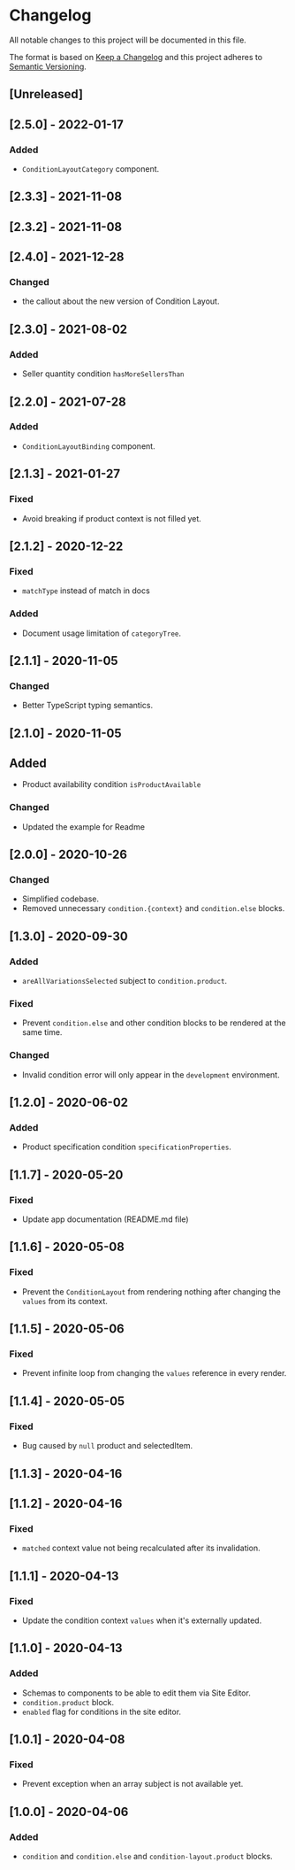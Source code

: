 # Changelog

All notable changes to this project will be documented in this file.

The format is based on [Keep a Changelog](http://keepachangelog.com/en/1.0.0/)
and this project adheres to [Semantic Versioning](http://semver.org/spec/v2.0.0.html).

## [Unreleased]

## [2.5.0] - 2022-01-17

### Added

- `ConditionLayoutCategory` component.

## [2.3.3] - 2021-11-08

## [2.3.2] - 2021-11-08

## [2.4.0] - 2021-12-28

### Changed

- the callout about the new version of Condition Layout.

## [2.3.0] - 2021-08-02

### Added

- Seller quantity condition `hasMoreSellersThan`

## [2.2.0] - 2021-07-28

### Added

- `ConditionLayoutBinding` component.

## [2.1.3] - 2021-01-27

### Fixed

- Avoid breaking if product context is not filled yet.

## [2.1.2] - 2020-12-22

### Fixed

- `matchType` instead of match in docs

### Added

- Document usage limitation of `categoryTree`.

## [2.1.1] - 2020-11-05

### Changed

- Better TypeScript typing semantics.

## [2.1.0] - 2020-11-05

## Added

- Product availability condition `isProductAvailable`

### Changed

- Updated the example for Readme

## [2.0.0] - 2020-10-26

### Changed

- Simplified codebase.
- Removed unnecessary `condition.{context}` and `condition.else` blocks.

## [1.3.0] - 2020-09-30

### Added

- `areAllVariationsSelected` subject to `condition.product`.

### Fixed

- Prevent `condition.else` and other condition blocks to be rendered at the same time.

### Changed

- Invalid condition error will only appear in the `development` environment.

## [1.2.0] - 2020-06-02

### Added

- Product specification condition `specificationProperties`.

## [1.1.7] - 2020-05-20

### Fixed

- Update app documentation (README.md file)

## [1.1.6] - 2020-05-08

### Fixed

- Prevent the `ConditionLayout` from rendering nothing after changing the `values` from its context.

## [1.1.5] - 2020-05-06

### Fixed

- Prevent infinite loop from changing the `values` reference in every render.

## [1.1.4] - 2020-05-05

### Fixed

- Bug caused by `null` product and selectedItem.

## [1.1.3] - 2020-04-16

## [1.1.2] - 2020-04-16

### Fixed

- `matched` context value not being recalculated after its invalidation.

## [1.1.1] - 2020-04-13

### Fixed

- Update the condition context `values` when it's externally updated.

## [1.1.0] - 2020-04-13

### Added

- Schemas to components to be able to edit them via Site Editor.
- `condition.product` block.
- `enabled` flag for conditions in the site editor.

## [1.0.1] - 2020-04-08

### Fixed

- Prevent exception when an array subject is not available yet.

## [1.0.0] - 2020-04-06

### Added

- `condition` and `condition.else` and `condition-layout.product` blocks.
